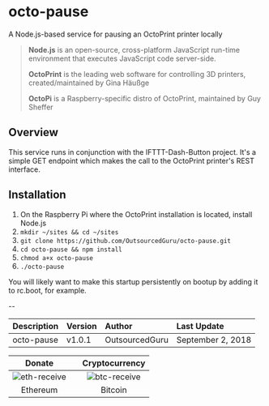 # octo-pause
A Node.js-based service for pausing an OctoPrint printer locally

> **Node.js** is an open-source, cross-platform JavaScript run-time environment that executes JavaScript code server-side.
>
> **OctoPrint** is the leading web software for controlling 3D printers, created/maintained by Gina Häußge
>
> **OctoPi** is a Raspberry-specific distro of OctoPrint, maintained by Guy Sheffer

## Overview
This service runs in conjunction with the IFTTT-Dash-Button project. It's a simple GET endpoint which makes the call to the OctoPrint printer's REST interface.

## Installation
1. On the Raspberry Pi where the OctoPrint installation is located, install Node.js
2. `mkdir ~/sites && cd ~/sites`
3. `git clone https://github.com/OutsourcedGuru/octo-pause.git`
4. `cd octo-pause && npm install`
5. `chmod a+x octo-pause`
5. `./octo-pause`

You will likely want to make this startup persistently on bootup by adding it to rc.boot, for example.

--

|Description|Version|Author|Last Update|
|:---|:---|:---|:---|
|octo-pause|v1.0.1|OutsourcedGuru|September 2, 2018|

|Donate||Cryptocurrency|
|:-----:|---|:--------:|
| ![eth-receive](https://user-images.githubusercontent.com/15971213/40564950-932d4d10-601f-11e8-90f0-459f8b32f01c.png) || ![btc-receive](https://user-images.githubusercontent.com/15971213/40564971-a2826002-601f-11e8-8d5e-eeb35ab53300.png) |
|Ethereum||Bitcoin|
